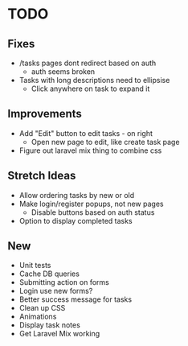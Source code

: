 # TODO

## Fixes
- /tasks pages dont redirect based on auth
    - auth seems broken
- Tasks with long descriptions need to ellipsise
    - Click anywhere on task to expand it

## Improvements
- Add "Edit" button to edit tasks - on right
    - Open new page to edit, like create task page
- Figure out laravel mix thing to combine css

## Stretch Ideas
- Allow ordering tasks by new or old
- Make login/register popups, not new pages
    - Disable buttons based on auth status
- Option to display completed tasks

## New
- Unit tests
- Cache DB queries
- Submitting action on forms
- Login use new forms?
- Better success message for tasks
- Clean up CSS
- Animations
- Display task notes
- Get Laravel Mix working